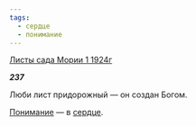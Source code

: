 ```yaml
---
tags:
  - сердце
  - понимание
---
```

[Листы сада Мории 1 1924г](https://127.0.0.1:4002/agni/1924)

___237___

Люби лист придорожный — он создан Богом.   

[Понимание](../../../tags/#понимание) — в [сердце](../../../tags/#сердце).   


